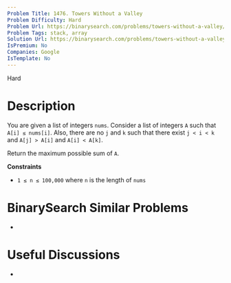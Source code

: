 ```yaml
---
Problem Title: 1476. Towers Without a Valley
Problem Difficulty: Hard
Problem Url: https://binarysearch.com/problems/towers-without-a-valley/
Problem Tags: stack, array
Solution Url: https://binarysearch.com/problems/towers-without-a-valley/solutions/
IsPremium: No
Companies: Google
IsTemplate: No
---
```


<span style="color: ;">Hard</span>

# Description

You are given a list of integers `nums`. Consider a list of integers `A` such that `A[i] ≤ nums[i]`. Also, there are no `j` and `k` such that there exist `j < i < k` and `A[j] > A[i]` and `A[i] < A[k]`.

Return the maximum possible sum of `A`.

**Constraints**
- `1 ≤ n ≤ 100,000` where `n` is the length of `nums`

# BinarySearch Similar Problems

- []()

# Useful Discussions

- []()
